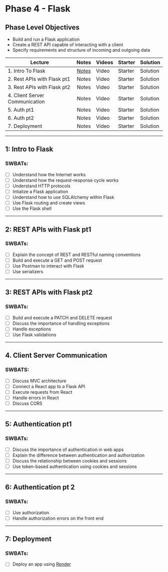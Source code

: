 # Phase 4 - Flask

## Phase Level Objectives

- Build and run a Flask application
- Create a REST API capable of interacting with a client
- Specify requirements and structure of incoming and outgoing data


| Lecture | Notes | Videos | Starter | Solution |
| ------- | :---: | ------ | ------- | -------- |
| 1. Intro To Flask | [Notes](https://docs.google.com/document/d/1w8sYq3sZDyl79ukfz2ALCFyOD6dpGVoTWfZa0V--dU0/edit?usp=sharing) | Video | Starter | Solution |
| 2. Rest APIs with Flask pt1 | Notes | Video | Starter | Solution |
| 3. Rest APIs with Flask pt2  | Notes | Video | Starter | Solution |     |
| 4. Client Server Communication  | Notes | Video | Starter | Solution |
| 5. Auth pt1  | Notes | Video | Starter | Solution |
| 6. Auth pt2  | Notes | Video | Starter | Solution |
| 7. Deployment  | Notes | Video | Starter | Solution |

***
## 1: Intro to Flask
### SWBATs:
- [ ] Understand how the Internet works
- [ ] Understand how the request-response cycle works
- [ ] Understand HTTP protocols
- [ ] Intialize a Flask application
- [ ] Understand how to use SQLAlchemy within Flask
- [ ] Use Flask routing and create views
- [ ] Use the Flask shell 

***

## 2: REST APIs with Flask pt1
### SWBATs:
- [ ] Explain the concept of REST and RESTful naming conventions
- [ ] Build and execute a GET and POST request
- [ ] Use Postman to interact with Flask
- [ ] Use serializers

***

## 3: REST APIs with Flask pt2 
### SWBATs:
- [ ] Build and execute a PATCH and DELETE request 
- [ ] Discuss the importance of handling exceptions
- [ ] Handle exceptions
- [ ] Use Flask validations

***

## 4. Client Server Communication
### SWBATS:
- [ ] Discuss MVC architecture
- [ ] Connect a React app to a Flask API
- [ ] Execute requests from React
- [ ] Handle errors in React
- [ ] Discuss CORS

***

## 5: Authentication pt1
### SWBATs:
- [ ] Discuss the importance of authentication in web apps
- [ ] Explain the difference between authentication and authorization
- [ ] Discuss the relationship between cookies and sessions
- [ ] Use token-based authentication using cookies and sessions

*** 

## 6: Authentication pt 2
### SWBATs:
- [ ] Use authorization 
- [ ] Handle authorization errors on the front end 

***

## 7: Deployment
### SWBATs:
- [ ] Deploy an app using [Render](https://render.com/)